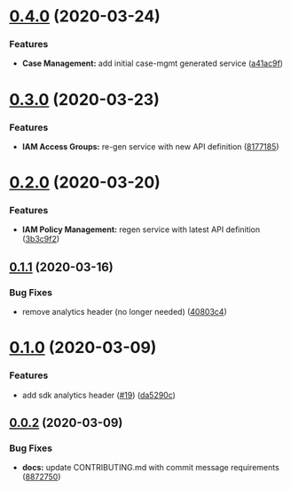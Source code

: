 # [0.4.0](https://github.ibm.com/ibmcloud/platform-services-go-sdk/compare/v0.3.0...v0.4.0) (2020-03-24)


### Features

* **Case Management:** add initial case-mgmt generated service ([a41ac9f](https://github.ibm.com/ibmcloud/platform-services-go-sdk/commit/a41ac9fa7f08f4954ab9acd26bf9b2b4a32ccabe))

# [0.3.0](https://github.ibm.com/ibmcloud/platform-services-go-sdk/compare/v0.2.0...v0.3.0) (2020-03-23)


### Features

* **IAM Access Groups:** re-gen service with new API definition ([8177185](https://github.ibm.com/ibmcloud/platform-services-go-sdk/commit/81771855733a2d82874b83ae80ec15b03db2f410))

# [0.2.0](https://github.ibm.com/ibmcloud/platform-services-go-sdk/compare/v0.1.1...v0.2.0) (2020-03-20)


### Features

* **IAM Policy Management:** regen service with latest API definition ([3b3c9f2](https://github.ibm.com/ibmcloud/platform-services-go-sdk/commit/3b3c9f20cbfad74ce4aa0f58b64182680f852f40))

## [0.1.1](https://github.ibm.com/ibmcloud/platform-services-go-sdk/compare/v0.1.0...v0.1.1) (2020-03-16)


### Bug Fixes

* remove analytics header (no longer needed) ([40803c4](https://github.ibm.com/ibmcloud/platform-services-go-sdk/commit/40803c49d1ca33b95769a800b37dd54c0aabe046))

# [0.1.0](https://github.ibm.com/ibmcloud/platform-services-go-sdk/compare/v0.0.2...v0.1.0) (2020-03-09)


### Features

* add sdk analytics header ([#19](https://github.ibm.com/ibmcloud/platform-services-go-sdk/issues/19)) ([da5290c](https://github.ibm.com/ibmcloud/platform-services-go-sdk/commit/da5290cc8b37da6abd5936b8d3a06e9efddce146))

## [0.0.2](https://github.ibm.com/ibmcloud/platform-services-go-sdk/compare/v0.0.1...v0.0.2) (2020-03-09)


### Bug Fixes

* **docs:** update CONTRIBUTING.md with commit message requirements ([8872750](https://github.ibm.com/ibmcloud/platform-services-go-sdk/commit/88727506cb9ce6db237336bc8a52c9d2db7e077a))
